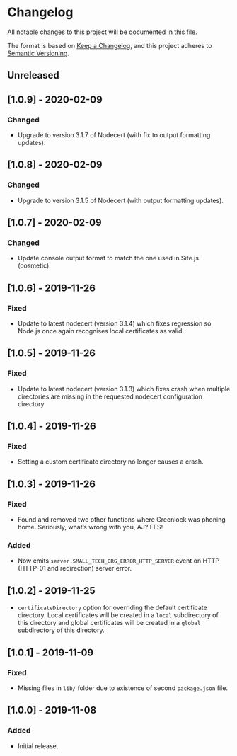 # Changelog

All notable changes to this project will be documented in this file.

The format is based on [Keep a Changelog](https://keepachangelog.com/en/1.0.0/), and this project adheres to [Semantic Versioning](https://semver.org/spec/v2.0.0.html).

## Unreleased

## [1.0.9] - 2020-02-09

### Changed

  - Upgrade to version 3.1.7 of Nodecert (with fix to output formatting updates).

## [1.0.8] - 2020-02-09

### Changed

  - Upgrade to version 3.1.5 of Nodecert (with output formatting updates).

## [1.0.7] - 2020-02-09

### Changed

  - Update console output format to match the one used in Site.js (cosmetic).

## [1.0.6] - 2019-11-26

### Fixed

  - Update to latest nodecert (version 3.1.4) which fixes regression so Node.js once again recognises local certificates as valid.

## [1.0.5] - 2019-11-26

### Fixed

  - Update to latest nodecert (version 3.1.3) which fixes crash when multiple directories are missing in the requested nodecert configuration directory.

## [1.0.4] - 2019-11-26

### Fixed

  - Setting a custom certificate directory no longer causes a crash.

## [1.0.3] - 2019-11-26

### Fixed

  - Found and removed two other functions where Greenlock was phoning home. Seriously, what’s wrong with you, AJ? FFS!

### Added

  - Now emits `server.SMALL_TECH_ORG_ERROR_HTTP_SERVER` event on HTTP (HTTP-01 and redirection) server error.

## [1.0.2] - 2019-11-25

  - `certificateDirectory` option for overriding the default certificate directory. Local certificates will be created in a `local` subdirectory of this directory and global certificates will be created in a `global` subdirectory of this directory.

## [1.0.1] - 2019-11-09

### Fixed

  - Missing files in `lib/` folder due to existence of second `package.json` file.

## [1.0.0] - 2019-11-08

### Added

  - Initial release.
